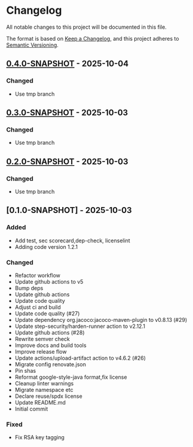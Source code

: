 # Changelog

All notable changes to this project will be documented in this file.

The format is based on [Keep a Changelog](https://keepachangelog.com/en/1.0.0/),
and this project adheres to [Semantic Versioning](https://semver.org/spec/v2.0.0.html).

## [0.4.0-SNAPSHOT] - 2025-10-04

### Changed

- Use tmp branch


## [0.3.0-SNAPSHOT] - 2025-10-03

### Changed

- Use tmp branch

## [0.2.0-SNAPSHOT] - 2025-10-03

### Changed

- Use tmp branch

## [0.1.0-SNAPSHOT] - 2025-10-03

### Added

- Add test, sec scorecard,dep-check, licenselint
- Adding code version 1.2.1

### Changed

- Refactor workflow
- Update github actions to v5
- Bump deps
- Update github actions
- Update code quality
- Adjust ci and build
- Update code quality (#27)
- Update dependency org.jacoco:jacoco-maven-plugin to v0.8.13 (#29)
- Update step-security/harden-runner action to v2.12.1
- Update github actions (#28)
- Rewrite semver check
- Improve docs and build tools
- Improve release flow
- Update actions/upload-artifact action to v4.6.2 (#26)
- Migrate config renovate.json
- Pin shas
- Reformat google-style-java format,fix license
- Cleanup linter warnings
- Migrate namespace etc
- Declare reuse/spdx license
- Update README.md
- Initial commit

### Fixed

- Fix RSA key tagging


[0.4.0-SNAPSHOT]: https://github.com/diggsweden/cose-lib-ci/compare/v0.3.0-SNAPSHOT..v0.4.0-SNAPSHOT
[0.3.0-SNAPSHOT]: https://github.com/diggsweden/cose-lib-ci/compare/v0.2.0-SNAPSHOT..v0.3.0-SNAPSHOT
[0.2.0-SNAPSHOT]: https://github.com/diggsweden/cose-lib-ci/compare/v0.1.0-SNAPSHOT..v0.2.0-SNAPSHOT

<!-- generated by git-cliff -->
